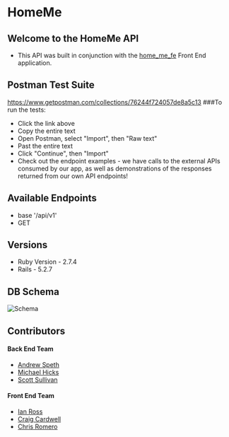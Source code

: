 # HomeMe
## Welcome to the HomeMe API
+ This API was built in conjunction with the [home_me_fe](https://github.com/CLRM1/home_me_fe) Front End application.

## Postman Test Suite
https://www.getpostman.com/collections/76244f724057de8a5c13
###To run the tests:
* Click the link above
* Copy the entire text
* Open Postman, select "Import", then "Raw text"
* Past the entire text
* Click "Continue", then "Import"
* Check out the endpoint examples - we have calls to the external APIs consumed by our app, as well as demonstrations of the responses returned from our own API endpoints!

## Available Endpoints
 + base '/api/v1'
 + GET 

## Versions
* Ruby Version - 2.7.4
* Rails - 5.2.7

## DB Schema
![Schema](app/assets/images/schema.png)

## Contributors
#### Back End Team
* [Andrew Speth](https://github.com/aspeth)
* [Michael Hicks](https://github.com/michaeljhicks)
* [Scott Sullivan](https://github.com/ScottSullivanltd)
#### Front End Team
* [Ian Ross](https://github.com/ross-ian28)
* [Craig Cardwell](https://github.com/Eagerlearn)
* [Chris Romero](https://github.com/CLRM1)
